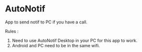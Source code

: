 # AutoNotif
App to send notif to PC if you have a call.

Rules :
1. Need to use AutoNotif Desktop in your PC for this app to work.
2. Android and PC need to be in the same wifi.
